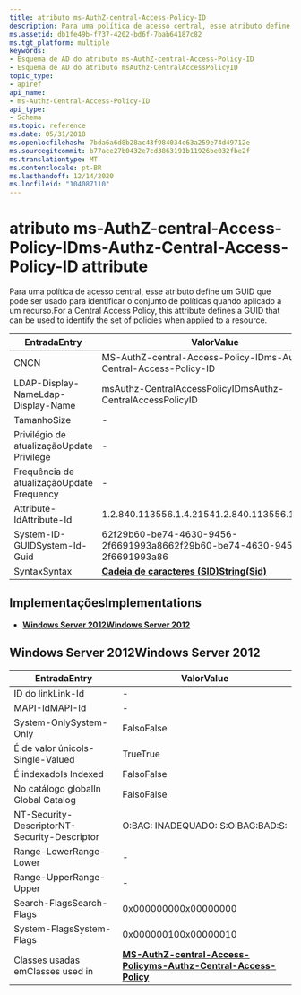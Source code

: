 ```yaml
---
title: atributo ms-AuthZ-central-Access-Policy-ID
description: Para uma política de acesso central, esse atributo define um GUID que pode ser usado para identificar o conjunto de políticas quando aplicado a um recurso.
ms.assetid: db1fe49b-f737-4202-bd6f-7bab64187c82
ms.tgt_platform: multiple
keywords:
- Esquema de AD do atributo ms-AuthZ-central-Access-Policy-ID
- Esquema de AD do atributo msAuthz-CentralAccessPolicyID
topic_type:
- apiref
api_name:
- ms-Authz-Central-Access-Policy-ID
api_type:
- Schema
ms.topic: reference
ms.date: 05/31/2018
ms.openlocfilehash: 7bda6a6d8b28ac43f984034c63a259e74d49712e
ms.sourcegitcommit: b77ace27b0432e7cd3863191b11926be032fbe2f
ms.translationtype: MT
ms.contentlocale: pt-BR
ms.lasthandoff: 12/14/2020
ms.locfileid: "104087110"
---
```

# <a name="ms-authz-central-access-policy-id-attribute"></a><span data-ttu-id="47b6e-105">atributo ms-AuthZ-central-Access-Policy-ID</span><span class="sxs-lookup"><span data-stu-id="47b6e-105">ms-Authz-Central-Access-Policy-ID attribute</span></span>

<span data-ttu-id="47b6e-106">Para uma política de acesso central, esse atributo define um GUID que pode ser usado para identificar o conjunto de políticas quando aplicado a um recurso.</span><span class="sxs-lookup"><span data-stu-id="47b6e-106">For a Central Access Policy, this attribute defines a GUID that can be used to identify the set of policies when applied to a resource.</span></span>



| <span data-ttu-id="47b6e-107">Entrada</span><span class="sxs-lookup"><span data-stu-id="47b6e-107">Entry</span></span> | <span data-ttu-id="47b6e-108">Valor</span><span class="sxs-lookup"><span data-stu-id="47b6e-108">Value</span></span> |
|-------------------|--------------------------------------|
| <span data-ttu-id="47b6e-109">CN</span><span class="sxs-lookup"><span data-stu-id="47b6e-109">CN</span></span>                | <span data-ttu-id="47b6e-110">MS-AuthZ-central-Access-Policy-ID</span><span class="sxs-lookup"><span data-stu-id="47b6e-110">ms-Authz-Central-Access-Policy-ID</span></span>    |
| <span data-ttu-id="47b6e-111">LDAP-Display-Name</span><span class="sxs-lookup"><span data-stu-id="47b6e-111">Ldap-Display-Name</span></span> | <span data-ttu-id="47b6e-112">msAuthz-CentralAccessPolicyID</span><span class="sxs-lookup"><span data-stu-id="47b6e-112">msAuthz-CentralAccessPolicyID</span></span>        |
| <span data-ttu-id="47b6e-113">Tamanho</span><span class="sxs-lookup"><span data-stu-id="47b6e-113">Size</span></span>              | \-                                   |
| <span data-ttu-id="47b6e-114">Privilégio de atualização</span><span class="sxs-lookup"><span data-stu-id="47b6e-114">Update Privilege</span></span>  | \-                                   |
| <span data-ttu-id="47b6e-115">Frequência de atualização</span><span class="sxs-lookup"><span data-stu-id="47b6e-115">Update Frequency</span></span>  | \-                                   |
| <span data-ttu-id="47b6e-116">Attribute-Id</span><span class="sxs-lookup"><span data-stu-id="47b6e-116">Attribute-Id</span></span>      | <span data-ttu-id="47b6e-117">1.2.840.113556.1.4.2154</span><span class="sxs-lookup"><span data-stu-id="47b6e-117">1.2.840.113556.1.4.2154</span></span>              |
| <span data-ttu-id="47b6e-118">System-ID-GUID</span><span class="sxs-lookup"><span data-stu-id="47b6e-118">System-Id-Guid</span></span>    | <span data-ttu-id="47b6e-119">62f29b60-be74-4630-9456-2f6691993a86</span><span class="sxs-lookup"><span data-stu-id="47b6e-119">62f29b60-be74-4630-9456-2f6691993a86</span></span> |
| <span data-ttu-id="47b6e-120">Syntax</span><span class="sxs-lookup"><span data-stu-id="47b6e-120">Syntax</span></span>            | [<span data-ttu-id="47b6e-121">**Cadeia de caracteres (SID)**</span><span class="sxs-lookup"><span data-stu-id="47b6e-121">**String(Sid)**</span></span>](s-string-sid.md)  |



## <a name="implementations"></a><span data-ttu-id="47b6e-122">Implementações</span><span class="sxs-lookup"><span data-stu-id="47b6e-122">Implementations</span></span>

-   [<span data-ttu-id="47b6e-123">**Windows Server 2012**</span><span class="sxs-lookup"><span data-stu-id="47b6e-123">**Windows Server 2012**</span></span>](#windows-server-2012)

## <a name="windows-server-2012"></a><span data-ttu-id="47b6e-124">Windows Server 2012</span><span class="sxs-lookup"><span data-stu-id="47b6e-124">Windows Server 2012</span></span>



| <span data-ttu-id="47b6e-125">Entrada</span><span class="sxs-lookup"><span data-stu-id="47b6e-125">Entry</span></span> | <span data-ttu-id="47b6e-126">Valor</span><span class="sxs-lookup"><span data-stu-id="47b6e-126">Value</span></span> |
|------------------------|------------------------------------------------------------------------------------|
| <span data-ttu-id="47b6e-127">ID do link</span><span class="sxs-lookup"><span data-stu-id="47b6e-127">Link-Id</span></span>                | \-                                                                                 |
| <span data-ttu-id="47b6e-128">MAPI-Id</span><span class="sxs-lookup"><span data-stu-id="47b6e-128">MAPI-Id</span></span>                | \-                                                                                 |
| <span data-ttu-id="47b6e-129">System-Only</span><span class="sxs-lookup"><span data-stu-id="47b6e-129">System-Only</span></span>            | <span data-ttu-id="47b6e-130">Falso</span><span class="sxs-lookup"><span data-stu-id="47b6e-130">False</span></span>                                                                              |
| <span data-ttu-id="47b6e-131">É de valor único</span><span class="sxs-lookup"><span data-stu-id="47b6e-131">Is-Single-Valued</span></span>       | <span data-ttu-id="47b6e-132">True</span><span class="sxs-lookup"><span data-stu-id="47b6e-132">True</span></span>                                                                               |
| <span data-ttu-id="47b6e-133">É indexado</span><span class="sxs-lookup"><span data-stu-id="47b6e-133">Is Indexed</span></span>             | <span data-ttu-id="47b6e-134">Falso</span><span class="sxs-lookup"><span data-stu-id="47b6e-134">False</span></span>                                                                              |
| <span data-ttu-id="47b6e-135">No catálogo global</span><span class="sxs-lookup"><span data-stu-id="47b6e-135">In Global Catalog</span></span>      | <span data-ttu-id="47b6e-136">Falso</span><span class="sxs-lookup"><span data-stu-id="47b6e-136">False</span></span>                                                                              |
| <span data-ttu-id="47b6e-137">NT-Security-Descriptor</span><span class="sxs-lookup"><span data-stu-id="47b6e-137">NT-Security-Descriptor</span></span> | <span data-ttu-id="47b6e-138">O:BAG: INADEQUADO: S:</span><span class="sxs-lookup"><span data-stu-id="47b6e-138">O:BAG:BAD:S:</span></span>                                                                       |
| <span data-ttu-id="47b6e-139">Range-Lower</span><span class="sxs-lookup"><span data-stu-id="47b6e-139">Range-Lower</span></span>            | \-                                                                                 |
| <span data-ttu-id="47b6e-140">Range-Upper</span><span class="sxs-lookup"><span data-stu-id="47b6e-140">Range-Upper</span></span>            | \-                                                                                 |
| <span data-ttu-id="47b6e-141">Search-Flags</span><span class="sxs-lookup"><span data-stu-id="47b6e-141">Search-Flags</span></span>           | <span data-ttu-id="47b6e-142">0x00000000</span><span class="sxs-lookup"><span data-stu-id="47b6e-142">0x00000000</span></span>                                                                         |
| <span data-ttu-id="47b6e-143">System-Flags</span><span class="sxs-lookup"><span data-stu-id="47b6e-143">System-Flags</span></span>           | <span data-ttu-id="47b6e-144">0x00000010</span><span class="sxs-lookup"><span data-stu-id="47b6e-144">0x00000010</span></span>                                                                         |
| <span data-ttu-id="47b6e-145">Classes usadas em</span><span class="sxs-lookup"><span data-stu-id="47b6e-145">Classes used in</span></span>        | [<span data-ttu-id="47b6e-146">**MS-AuthZ-central-Access-Policy**</span><span class="sxs-lookup"><span data-stu-id="47b6e-146">**ms-Authz-Central-Access-Policy**</span></span>](c-msauthz-centralaccesspolicy.md)<br/> |



 

 





